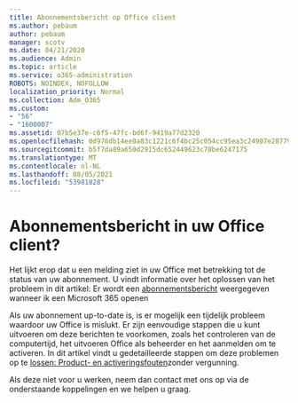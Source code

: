 ```yaml
---
title: Abonnementsbericht op Office client
ms.author: pebaum
author: pebaum
manager: scotv
ms.date: 04/21/2020
ms.audience: Admin
ms.topic: article
ms.service: o365-administration
ROBOTS: NOINDEX, NOFOLLOW
localization_priority: Normal
ms.collection: Adm_O365
ms.custom:
- "56"
- "1600007"
ms.assetid: 07b5e37e-c6f5-47fc-bd6f-9419a77d2320
ms.openlocfilehash: 0d976db14ee0a83c1221c6f4bc25c054cc95ea3c24907e2877988c3e0648d70b
ms.sourcegitcommit: b5f7da89a650d2915dc652449623c78be6247175
ms.translationtype: MT
ms.contentlocale: nl-NL
ms.lasthandoff: 08/05/2021
ms.locfileid: "53981828"
---
```

# <a name="subscription-notice-in-your-office-client"></a>Abonnementsbericht in uw Office client?

Het lijkt erop dat u een melding ziet in uw Office met betrekking tot de status van uw abonnement. U vindt informatie over het oplossen van het probleem in dit artikel: Er wordt een [abonnementsbericht](https://support.office.com/article/A-subscription-notice-appears-when-I-open-an-Office-365-application-4cabe32c-f594-4c0e-9191-3d3ade10cceb.aspx) weergegeven wanneer ik een Microsoft 365 openen
  
Als uw abonnement up-to-date is, is er mogelijk een tijdelijk probleem waardoor uw Office is mislukt. Er zijn eenvoudige stappen die u kunt uitvoeren om deze berichten te voorkomen, zoals het controleren van de computertijd, het uitvoeren Office als beheerder en het aanmelden om te activeren. In dit artikel vindt u gedetailleerde stappen om deze problemen op te [lossen: Product- en activeringsfouten](https://support.office.com/article/Unlicensed-Product-and-activation-errors-in-Office-0d23d3c0-c19c-4b2f-9845-5344fedc4380.aspx)zonder vergunning.
  
Als deze niet voor u werken, neem dan contact met ons op via de onderstaande koppelingen en we helpen u graag.
